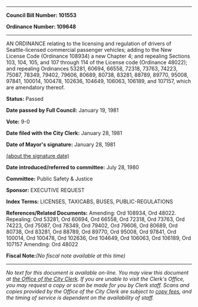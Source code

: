 

********

**Council Bill Number: 101553**
   
**Ordinance Number: 109648**
********

 AN ORDINANCE relating to the licensing and regulation of drivers of Seattle-licensed commercial passenger vehicles; adding to the New License Code (Ordinance 108934) a new Chapter 4; and repealing Sections 103, 104, 105, and 107 through 114 of the License code (Ordinance 48022); and repealing Ordinances 53281, 60694, 66558, 72318, 73763, 74223, 75087, 78349, 79402, 79606, 80689, 80738, 83281, 88789, 89770, 95008, 97841, 100014, 100478, 102636, 104649, 106063, 106189, and 107157, which are amendatory thereof.

**Status:** Passed
   
**Date passed by Full Council:** January 19, 1981
   
**Vote:** 9-0
   
**Date filed with the City Clerk:** January 28, 1981
   
**Date of Mayor's signature:** January 28, 1981
   
[(about the signature date)](/~public/approvaldate.htm)
   
   
   
**Date introduced/referred to committee:** July 28, 1980
   
**Committee:** Public Safety & Justice
   
**Sponsor:** EXECUTIVE REQUEST
   
   
**Index Terms:** LICENSES, TAXICABS, BUSES, PUBLIC-REGULATIONS

**References/Related Documents:** Amending: Ord 108934, Ord 48022. Repealing: Ord 53281, Ord 60694, Ord 66558, Ord 72318, Ord 73763, Ord 74223, Ord 75087, Ord 78349, Ord 79402, Ord 79606, Ord 80689, Ord 80738, Ord 83281, Ord 88789, Ord 89770, Ord 95008, Ord 97841, Ord 100014, Ord 100478, Ord 102636, Ord 104649, Ord 106063, Ord 106189, Ord 107157 Amending: Ord 48022

**Fiscal Note:**_(No fiscal note available at this time)_
********

_No text for this document is available on-line. You may view this document at [the Office of the City Clerk](http://www.seattle.gov/leg/clerk/contactUs.htm). If you are unable to visit the Clerk's Office, you may request a copy or scan be made for you by Clerk staff. Scans and copies provided by the Office of the City Clerk are subject to [copy fees](http://clerk.seattle.gov/~public/clerkfees.htm), and the timing of service is dependent on the availability of staff._

